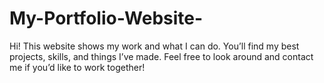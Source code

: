 # My-Portfolio-Website-
Hi! This website shows my work and what I can do. You’ll find my best projects, skills, and things I’ve made. Feel free to look around and contact me if you’d like to work together!
